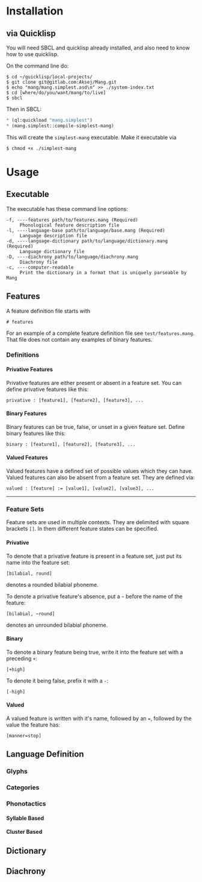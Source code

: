 # Installation
## via Quicklisp
You will need SBCL and quicklisp already installed, and also need to know how to
use quicklisp.

On the command line do:

```
$ cd ~/quicklisp/local-projects/
$ git clone git@gitlab.com:Aksej/Mang.git
$ echo "mang/mang.simplest.asd\n" >> ./system-index.txt
$ cd [where/do/you/want/mang/to/live]
$ sbcl
```

Then in SBCL:

```lisp
* (ql:quickload "mang.simplest")
* (mang.simplest::compile-simplest-mang)
```

This will create the `simplest-mang` executable. Make it executable via

```
$ chmod +x ./simplest-mang
```



# Usage
## Executable
The executable has these command line options:

```
-f, ----features path/to/features.mang (Required)                      
     Phonological feature description file
-l, ----language-base path/to/language/base.mang (Required)            
     Language description file
-d, ----language-dictionary path/to/language/dictionary.mang (Required)
     Language dictionary file
-D, ----diachrony path/to/language/diachrony.mang                      
     Diachrony file
-c, ----computer-readable                                              
     Print the dictionary in a format that is uniquely parseable by Mang
```


## Features
A feature definition file starts with

```
# features
```

For an example of a complete feature definition file see
`test/features.mang`. That file does not contain any examples of binary
features.

### Definitions

#### Privative Features
Privative features are either present or absent in a feature set. You can define
privative features like this:

```
privative : [feature1], [feature2], [feature3], ...
```


#### Binary Features
Binary features can be true, false, or unset in a given feature set. Define
binary features like this:

```
binary : [feature1], [feature2], [feature3], ...
```


#### Valued Features
Valued features have a defined set of possible values which they can
have. Valued features can also be absent from a feature set. They are defined
via:

```
valued : [feature] := [value1], [value2], [value3], ...
```

---


### Feature Sets
Feature sets are used in multiple contexts. They are delimited with square
brackets `[]`. In them different feature states can be specified.

#### Privative
To denote that a privative feature is present in a feature set, just put its
name into the feature set:

```
[bilabial, round]
```

denotes a rounded bilabial phoneme.

To denote a privative feature's absence, put a `~` before the name of the
feature:

```
[bilabial, ~round]
```

denotes an unrounded bilabial phoneme.


#### Binary
To denote a binary feature being true, write it into the feature set with a
preceding `+`:

```
[+high]
```

To denote it being false, prefix it with a `-`:

```
[-high]
```


#### Valued
A valued feature is written with it's name, followed by an `=`, followed by the
value the feature has:

```
[manner=stop]
```



## Language Definition
### Glyphs


### Categories


### Phonotactics
#### Syllable Based


#### Cluster Based



## Dictionary


## Diachrony
